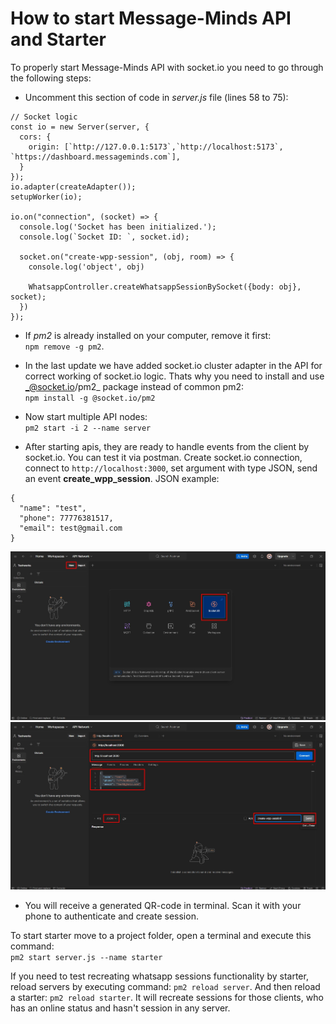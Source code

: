 # How to start Message-Minds API and Starter
To properly start Message-Minds API with socket.io you need to go through the following steps:

- Uncomment this section of code in _server.js_ file (lines 58 to 75):   
```
// Socket logic
const io = new Server(server, {
  cors: {
    origin: [`http://127.0.0.1:5173`,`http://localhost:5173`, `https://dashboard.messageminds.com`],
  }
});
io.adapter(createAdapter());
setupWorker(io);

io.on("connection", (socket) => {
  console.log('Socket has been initialized.');
  console.log(`Socket ID: `, socket.id);
  
  socket.on("create-wpp-session", (obj, room) => {
    console.log('object', obj)
   
    WhatsappController.createWhatsappSessionBySocket({body: obj}, socket);
  })
});
```
- If _pm2_ is already installed on your computer, remove it first:  
`npm remove -g pm2`.

- In the last update we have added socket.io cluster adapter in the API for correct working of socket.io logic. Thats why you need to install and use _@socket.io/pm2_ package instead of common pm2:  
 `npm install -g @socket.io/pm2`
- Now start multiple API nodes:   
  `pm2 start -i 2 --name server`
- After starting apis, they are ready to handle events from the client by socket.io. You can test it via postman. Create socket.io connection, connect to `http://localhost:3000`, set argument with type JSON, send an event __create_wpp_session__. JSON example:  
```
{
  "name": "test",
  "phone": 77776381517,
  "email": test@gmail.com
}
```
![postman_1](https://github.com/Saveliy113/message_minds_instruction/blob/master/screenshots/instr_1.jpg)   
![postman_2](https://github.com/Saveliy113/message_minds_instruction/blob/master/screenshots/instr2.jpg)
- You will receive a generated QR-code in terminal. Scan it with your phone to authenticate and create session.

To start starter move to a project folder, open a terminal and execute this command:  
`pm2 start server.js --name starter`

If you need to test recreating whatsapp sessions functionality by starter, reload servers by executing command: `pm2 reload server`. And then reload a starter: `pm2 reload starter`. It will recreate sessions for those clients, who has an online status and hasn't session in any server.